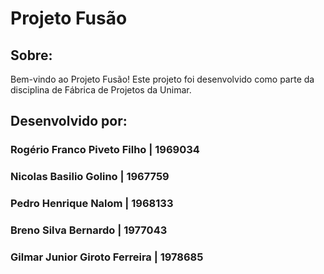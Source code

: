 # Projeto Fusão

## Sobre:
Bem-vindo ao Projeto Fusão! Este projeto foi desenvolvido como parte da disciplina de Fábrica de Projetos da Unimar.

## Desenvolvido por:

### Rogério Franco Piveto Filho | 1969034
### Nicolas Basilio Golino | 1967759
### Pedro Henrique Nalom | 1968133
### Breno Silva Bernardo | 1977043
### Gilmar Junior Giroto Ferreira | 1978685